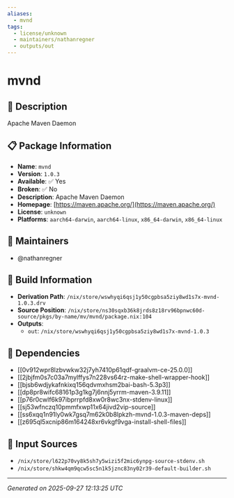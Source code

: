 ```yaml
---
aliases:
  - mvnd
tags:
  - license/unknown
  - maintainers/nathanregner
  - outputs/out
---
```


# mvnd

## 📝 Description

Apache Maven Daemon

## 📋 Package Information

- **Name**: `mvnd`
- **Version**: `1.0.3`
- **Available**: ✅ Yes
- **Broken**: ✅ No
- **Description**: Apache Maven Daemon
- **Homepage**: [https://maven.apache.org/](https://maven.apache.org/)
- **License**: `unknown`
- **Platforms**: `aarch64-darwin`, `aarch64-linux`, `x86_64-darwin`, `x86_64-linux`
## 👥 Maintainers

- @nathanregner


## 🔧 Build Information

- **Derivation Path**: `/nix/store/wswhyqi6qsj1y50cgpbsa5ziy8wd1s7x-mvnd-1.0.3.drv`
- **Source Position**: `/nix/store/ns30sqxb36k8jrds8z18rv96bpnwc60d-source/pkgs/by-name/mv/mvnd/package.nix:104`
- **Outputs**:
  - `out`:  `/nix/store/wswhyqi6qsj1y50cgpbsa5ziy8wd1s7x-mvnd-1.0.3`

## 🔗 Dependencies

- [[0v912wpr8lzbvwkw32j7yh7410p61qdf-graalvm-ce-25.0.0]]
- [[2jbjfm0s7c03a7mylffys7n228vs64rz-make-shell-wrapper-hook]]
- [[bjsb6wdjykafnkixq156qdvmxhsm2bai-bash-5.3p3]]
- [[dp8pr8wifc68161p3g1kg7j6nnj5yrrm-maven-3.9.11]]
- [[p76r0cwlf6k97ibprrpfd8xw0r8wc3nx-stdenv-linux]]
- [[sj53wfnczq10pmmfxwp11x64jivd2vip-source]]
- [[ss6xqq1n91ly0wk7gsq7m62k0b8lpkzh-mvnd-1.0.3-maven-deps]]
- [[z695ql5xcnip86m164248xr6vkgf9vga-install-shell-files]]

## 📁 Input Sources

- `/nix/store/l622p70vy8k5sh7y5wizi5f2mic6ynpg-source-stdenv.sh`
- `/nix/store/shkw4qm9qcw5sc5n1k5jznc83ny02r39-default-builder.sh`

---
*Generated on 2025-09-27 12:13:25 UTC*
